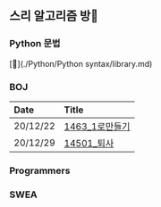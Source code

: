 ## 스리 알고리즘 방🚪

### Python 문법
[🐍](./Python/Python syntax/library.md)
### BOJ
|Date|Title|
|:---|:---|
|20/12/22|[1463_1로만들기](https://github.com/seu11ee/AlgorithmPractice/blob/master/BaekJoon/1463_1로만들기.py)|
|20/12/29|[14501_퇴사](https://github.com/seu11ee/AlgorithmPractice/blob/master/BaekJoon/14501_퇴사.py)|
### Programmers

### SWEA
